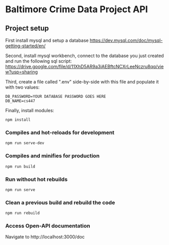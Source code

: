 # Baltimore Crime Data Project API

## Project setup

First install mysql and setup a database https://dev.mysql.com/doc/mysql-getting-started/en/

Second, install mysql workbench, connect to the database you just created and run the following sql script:
https://drive.google.com/file/d/11XhD5AR9a3iAEBftcNCXrLeeNczru8qq/view?usp=sharing

Third, create a file called ".env" side-by-side with this file and populate it with two values:

```
DB_PASSWORD=YOUR DATABASE PASSWORD GOES HERE
DB_NAME=cs447
```

Finally, install modules:

```
npm install
```

### Compiles and hot-reloads for development
```
npm run serve-dev
```

### Compiles and minifies for production
```
npm run build
```

### Run without hot rebuilds
```
npm run serve
```

### Clean a previous build and rebuild the code
```
npm run rebuild
```

### Access Open-API documentation
Navigate to http://localhost:3000/doc